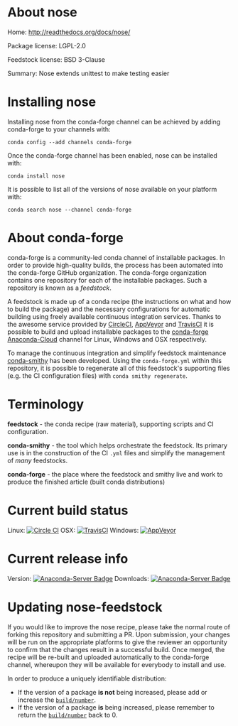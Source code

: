 About nose
==========

Home: http://readthedocs.org/docs/nose/

Package license: LGPL-2.0

Feedstock license: BSD 3-Clause

Summary: Nose extends unittest to make testing easier



Installing nose
===============

Installing nose from the conda-forge channel can be achieved by adding conda-forge to your channels with:

```
conda config --add channels conda-forge
```

Once the conda-forge channel has been enabled, nose can be installed with:

```
conda install nose
```

It is possible to list all of the versions of nose available on your platform with:

```
conda search nose --channel conda-forge
```


About conda-forge
=================

conda-forge is a community-led conda channel of installable packages.
In order to provide high-quality builds, the process has been automated into the
conda-forge GitHub organization. The conda-forge organization contains one repository 
for each of the installable packages. Such a repository is known as a *feedstock*.

A feedstock is made up of a conda recipe (the instructions on what and how to build
the package) and the necessary configurations for automatic building using freely
available continuous integration services. Thanks to the awesome service provided by
[CircleCI](https://circleci.com/), [AppVeyor](http://www.appveyor.com/)
and [TravisCI](https://travis-ci.org/) it is possible to build and upload installable
packages to the [conda-forge](https://anaconda.org/conda-forge)
[Anaconda-Cloud](http://docs.anaconda.org/) channel for Linux, Windows and OSX respectively.

To manage the continuous integration and simplify feedstock maintenance
[conda-smithy](http://github.com/conda-forge/conda-smithy) has been developed.
Using the ``conda-forge.yml`` within this repository, it is possible to regenerate all of
this feedstock's supporting files (e.g. the CI configuration files) with ``conda smithy regenerate``.


Terminology
===========

**feedstock** - the conda recipe (raw material), supporting scripts and CI configuration.

**conda-smithy** - the tool which helps orchestrate the feedstock.
                   Its primary use is in the construction of the CI ``.yml`` files
                   and simplify the management of *many* feedstocks.

**conda-forge** - the place where the feedstock and smithy live and work to
                  produce the finished article (built conda distributions)

Current build status
====================
Linux: [![Circle CI](https://circleci.com/gh/conda-forge/nose-feedstock.svg?style=svg)](https://circleci.com/gh/conda-forge/nose-feedstock)
OSX: [![TravisCI](https://travis-ci.org/conda-forge/nose-feedstock.svg?branch=master)](https://travis-ci.org/conda-forge/nose-feedstock) 
Windows: [![AppVeyor](https://ci.appveyor.com/api/projects/status/github/conda-forge/nose-feedstock?svg=True)](https://ci.appveyor.com/project/conda-forge/nose-feedstock/branch/master)

Current release info
====================
Version: [![Anaconda-Server Badge](https://anaconda.org/conda-forge/nose/badges/version.svg)](https://anaconda.org/conda-forge/nose)
Downloads: [![Anaconda-Server Badge](https://anaconda.org/conda-forge/nose/badges/downloads.svg)](https://anaconda.org/conda-forge/nose)


Updating nose-feedstock
=======================

If you would like to improve the nose recipe, please take the normal
route of forking this repository and submitting a PR. Upon submission, your changes will
be run on the appropriate platforms to give the reviewer an opportunity to confirm that the
changes result in a successful build. Once merged, the recipe will be re-built and uploaded
automatically to the conda-forge channel, whereupon they will be available for everybody to
install and use.

In order to produce a uniquely identifiable distribution:
 * If the version of a package **is not** being increased, please add or increase
   the [``build/number``](http://conda.pydata.org/docs/building/meta-yaml.html#build-number-and-string). 
 * If the version of a package **is** being increased, please remember to return
   the [``build/number``](http://conda.pydata.org/docs/building/meta-yaml.html#build-number-and-string)
   back to 0.
